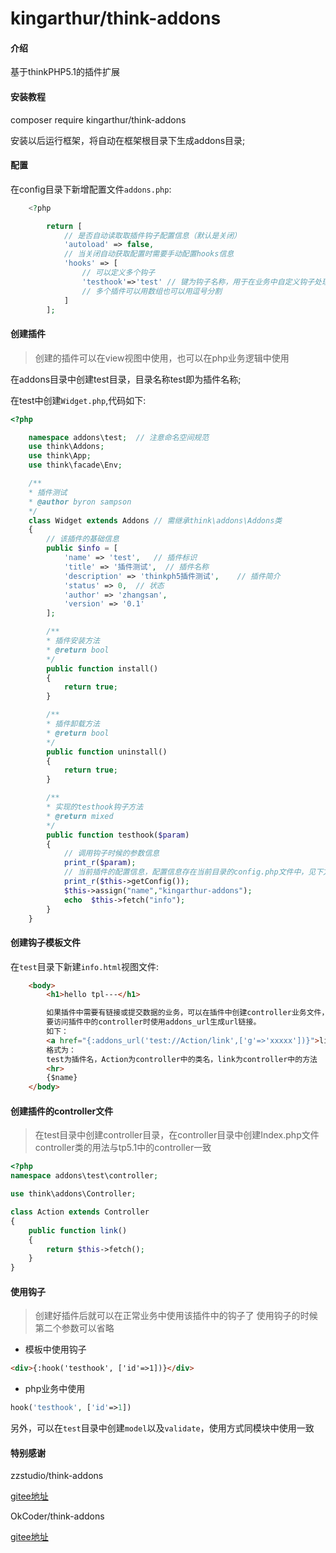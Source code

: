 # kingarthur/think-addons

#### 介绍
基于thinkPHP5.1的插件扩展



#### 安装教程

composer require kingarthur/think-addons


安装以后运行框架，将自动在框架根目录下生成addons目录;


#### 配置

在config目录下新增配置文件`addons.php`:
```php
    <?php

        return [
            // 是否自动读取取插件钩子配置信息（默认是关闭）
            'autoload' => false,
            // 当关闭自动获取配置时需要手动配置hooks信息
            'hooks' => [
                // 可以定义多个钩子
                'testhook'=>'test' // 键为钩子名称，用于在业务中自定义钩子处理，值为实现该钩子的插件，
                // 多个插件可以用数组也可以用逗号分割
            ]
        ];
```

#### 创建插件

> 创建的插件可以在view视图中使用，也可以在php业务逻辑中使用

在addons目录中创建test目录，目录名称test即为插件名称;

在test中创建`Widget.php`,代码如下:

```php
<?php

    namespace addons\test;	// 注意命名空间规范
    use think\Addons;
    use think\App;
    use think\facade\Env;

    /**
    * 插件测试
    * @author byron sampson
    */
    class Widget extends Addons	// 需继承think\addons\Addons类
    {
        // 该插件的基础信息
        public $info = [
            'name' => 'test',	// 插件标识
            'title' => '插件测试',	// 插件名称
            'description' => 'thinkph5插件测试',	// 插件简介
            'status' => 0,	// 状态
            'author' => 'zhangsan',
            'version' => '0.1'
        ];

        /**
        * 插件安装方法
        * @return bool
        */
        public function install()
        {
            return true;
        }

        /**
        * 插件卸载方法
        * @return bool
        */
        public function uninstall()
        {
            return true;
        }

        /**
        * 实现的testhook钩子方法
        * @return mixed
        */
        public function testhook($param)
        {
            // 调用钩子时候的参数信息
            print_r($param);
            // 当前插件的配置信息，配置信息存在当前目录的config.php文件中，见下方
            print_r($this->getConfig());
            $this->assign("name","kingarthur-addons");
            echo  $this->fetch("info");
        }
    }
```

#### 创建钩子模板文件

在`test`目录下新建`info.html`视图文件:
```html
    <body>
        <h1>hello tpl---</h1>

        如果插件中需要有链接或提交数据的业务，可以在插件中创建controller业务文件，
        要访问插件中的controller时使用addons_url生成url链接。
        如下：
        <a href="{:addons_url('test://Action/link',['g'=>'xxxxx'])}">link test</a>
        格式为：
        test为插件名，Action为controller中的类名，link为controller中的方法
        <hr>
        {$name}
    </body>
```

#### 创建插件的controller文件

> 在test目录中创建controller目录，在controller目录中创建Index.php文件 controller类的用法与tp5.1中的controller一致

```php
<?php
namespace addons\test\controller;

use think\addons\Controller;

class Action extends Controller
{
    public function link()
    {
        return $this->fetch();
    }
}
```



#### 使用钩子

> 创建好插件后就可以在正常业务中使用该插件中的钩子了 使用钩子的时候第二个参数可以省略

- 模板中使用钩子

```html
<div>{:hook('testhook', ['id'=>1])}</div>
```

- php业务中使用

```php
hook('testhook', ['id'=>1])
```


另外，可以在`test`目录中创建`model`以及`validate`，使用方式同模块中使用一致



#### 特别感谢

zzstudio/think-addons

[gitee地址](https://github.com/zz-studio/think-addons)



OkCoder/think-addons

[gitee地址](https://gitee.com/okcoder/think-addons)